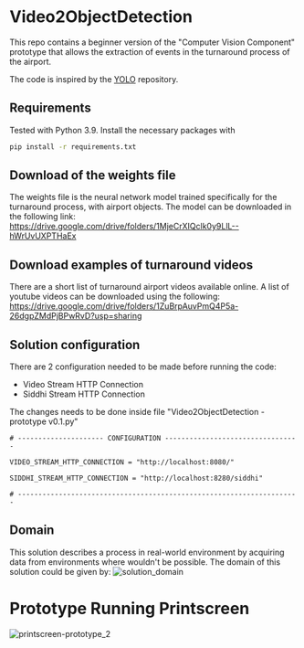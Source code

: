 # Video2ObjectDetection
This repo contains a beginner version of the "Computer Vision Component" prototype that allows the extraction of events in the turnaround process of the airport. 

The code is inspired by the [YOLO](https://github.com/pjreddie/darknet) repository. 
 
## Requirements
Tested with Python 3.9. Install the necessary packages with
```bash
pip install -r requirements.txt
```

## Download of the weights file
The weights file is the neural network model trained specifically for the turnaround process, with airport objects. 
The model can be downloaded in the following link: 
<https://drive.google.com/drive/folders/1MjeCrXIQclk0y9LlL--hWrUvUXPTHaEx>

## Download examples of turnaround videos
There are a short list of turnaround airport videos available online. 
A list of youtube videos can be downloaded using the following:
<https://drive.google.com/drive/folders/1ZuBrpAuvPmQ4P5a-26dgpZMdPjBPwRvD?usp=sharing>

## Solution configuration
There are 2 configuration needed to be made before running the code:
* Video Stream HTTP Connection 
* Siddhi Stream HTTP Connection

The changes needs to be done inside file "Video2ObjectDetection - prototype v0.1.py"
```
# --------------------- CONFIGURATION ---------------------------------

VIDEO_STREAM_HTTP_CONNECTION = "http://localhost:8080/"

SIDDHI_STREAM_HTTP_CONNECTION = "http://localhost:8280/siddhi"

# ---------------------------------------------------------------------
```

## Domain 
This solution describes a process in real-world environment by acquiring data from environments where wouldn't be possible. 
The domain of this solution could be given by:
![solution_domain](https://user-images.githubusercontent.com/99749820/154712825-cf3bb91c-bd7a-491b-a35e-cd41ce65f19e.png)


# Prototype Running Printscreen
![printscreen-prototype_2](https://user-images.githubusercontent.com/99749820/154716291-4f5324e7-bf2b-492b-ab51-ef3fd69800c3.png)
